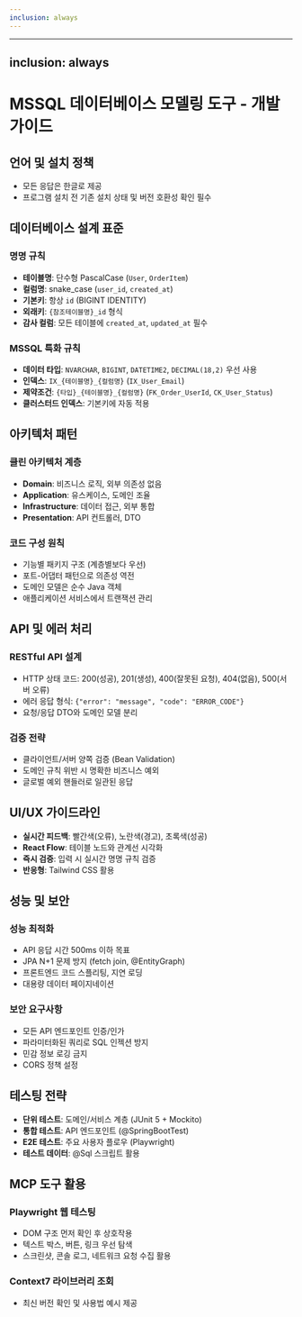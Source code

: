 ```yaml
---
inclusion: always
---
```


---
inclusion: always
---

# MSSQL 데이터베이스 모델링 도구 - 개발 가이드

## 언어 및 설치 정책
- 모든 응답은 한글로 제공
- 프로그램 설치 전 기존 설치 상태 및 버전 호환성 확인 필수

## 데이터베이스 설계 표준

### 명명 규칙
- **테이블명**: 단수형 PascalCase (`User`, `OrderItem`)
- **컬럼명**: snake_case (`user_id`, `created_at`)
- **기본키**: 항상 `id` (BIGINT IDENTITY)
- **외래키**: `{참조테이블명}_id` 형식
- **감사 컬럼**: 모든 테이블에 `created_at`, `updated_at` 필수

### MSSQL 특화 규칙
- **데이터 타입**: `NVARCHAR`, `BIGINT`, `DATETIME2`, `DECIMAL(18,2)` 우선 사용
- **인덱스**: `IX_{테이블명}_{컬럼명}` (`IX_User_Email`)
- **제약조건**: `{타입}_{테이블명}_{컬럼명}` (`FK_Order_UserId`, `CK_User_Status`)
- **클러스터드 인덱스**: 기본키에 자동 적용

## 아키텍처 패턴

### 클린 아키텍처 계층
- **Domain**: 비즈니스 로직, 외부 의존성 없음
- **Application**: 유스케이스, 도메인 조율
- **Infrastructure**: 데이터 접근, 외부 통합
- **Presentation**: API 컨트롤러, DTO

### 코드 구성 원칙
- 기능별 패키지 구조 (계층별보다 우선)
- 포트-어댑터 패턴으로 의존성 역전
- 도메인 모델은 순수 Java 객체
- 애플리케이션 서비스에서 트랜잭션 관리

## API 및 에러 처리

### RESTful API 설계
- HTTP 상태 코드: 200(성공), 201(생성), 400(잘못된 요청), 404(없음), 500(서버 오류)
- 에러 응답 형식: `{"error": "message", "code": "ERROR_CODE"}`
- 요청/응답 DTO와 도메인 모델 분리

### 검증 전략
- 클라이언트/서버 양쪽 검증 (Bean Validation)
- 도메인 규칙 위반 시 명확한 비즈니스 예외
- 글로벌 예외 핸들러로 일관된 응답

## UI/UX 가이드라인
- **실시간 피드백**: 빨간색(오류), 노란색(경고), 초록색(성공)
- **React Flow**: 테이블 노드와 관계선 시각화
- **즉시 검증**: 입력 시 실시간 명명 규칙 검증
- **반응형**: Tailwind CSS 활용

## 성능 및 보안

### 성능 최적화
- API 응답 시간 500ms 이하 목표
- JPA N+1 문제 방지 (fetch join, @EntityGraph)
- 프론트엔드 코드 스플리팅, 지연 로딩
- 대용량 데이터 페이지네이션

### 보안 요구사항
- 모든 API 엔드포인트 인증/인가
- 파라미터화된 쿼리로 SQL 인젝션 방지
- 민감 정보 로깅 금지
- CORS 정책 설정

## 테스팅 전략
- **단위 테스트**: 도메인/서비스 계층 (JUnit 5 + Mockito)
- **통합 테스트**: API 엔드포인트 (@SpringBootTest)
- **E2E 테스트**: 주요 사용자 플로우 (Playwright)
- **테스트 데이터**: @Sql 스크립트 활용

## MCP 도구 활용

### Playwright 웹 테스팅
- DOM 구조 먼저 확인 후 상호작용
- 텍스트 박스, 버튼, 링크 우선 탐색
- 스크린샷, 콘솔 로그, 네트워크 요청 수집 활용

### Context7 라이브러리 조회
- 최신 버전 확인 및 사용법 예시 제공
